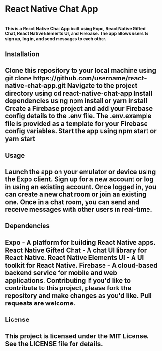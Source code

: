 <h1>React Native Chat App <h1/>
<h4>This is a React Native Chat App built using Expo, React Native Gifted Chat, React Native Elements UI, and Firebase. The app allows users to sign up, log in, and send messages to each other. <h4/>

<h2>Installation<h2/>
Clone this repository to your local machine using git clone https://github.com/username/react-native-chat-app.git
Navigate to the project directory using cd react-native-chat-app
Install dependencies using npm install or yarn install
Create a Firebase project and add your Firebase config details to the .env file. The .env.example file is provided as a template for your Firebase config variables.
Start the app using npm start or yarn start
  <h2>Usage<h2/>


Launch the app on your emulator or device using the Expo client.
Sign up for a new account or log in using an existing account.
Once logged in, you can create a new chat room or join an existing one.
Once in a chat room, you can send and receive messages with other users in real-time.
##
  <h2>Dependencies<h2/>
    
    
Expo - A platform for building React Native apps.
React Native Gifted Chat - A chat UI library for React Native.
React Native Elements UI - A UI toolkit for React Native.
Firebase - A cloud-based backend service for mobile and web applications.
Contributing
If you'd like to contribute to this project, please fork the repository and make changes as you'd like. Pull requests are welcome.

##
  <h2>License<h2/>
    
    
This project is licensed under the MIT License. See the LICENSE file for details.
